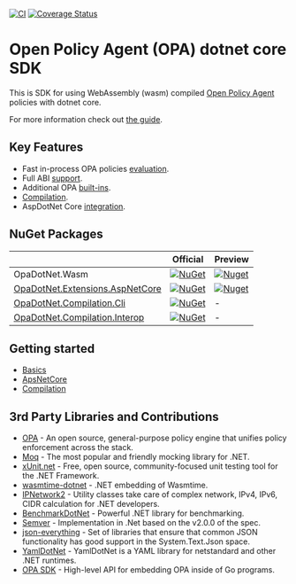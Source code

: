 ﻿[![CI](https://github.com/me-viper/OpaDotNet/workflows/CI/badge.svg)](https://github.com/me-viper/OpaDotNet)
[![Coverage Status](https://coveralls.io/repos/github/me-viper/OpaDotNet/badge.svg)](https://coveralls.io/github/me-viper/OpaDotNet)

# Open Policy Agent (OPA) dotnet core SDK

This is SDK for using WebAssembly (wasm) compiled [Open Policy Agent](https://www.openpolicyagent.org/) policies
with dotnet core.

For more information check out [the guide](https://me-viper.github.io/OpaDotNet/).

## Key Features

* Fast in-process OPA policies [evaluation](./src/Wasm/).
* Full ABI [support](https://me-viper.github.io/OpaDotNet/articles/ABI.html).
* Additional OPA [built-ins](https://me-viper.github.io/OpaDotNet/articles/Builtins.html).
* [Compilation](./src/Compilation/).
* AspDotNet Core [integration](./src/Extensions.AspNetCore/).

## NuGet Packages

|                 | Official | Preview |
|-----------------|----------|---------|
| OpaDotNet.Wasm  | [![NuGet](https://img.shields.io/nuget/v/OpaDotNet.Wasm.svg)](https://www.nuget.org/packages/OpaDotNet.Wasm/) | [![Nuget](https://img.shields.io/nuget/vpre/OpaDotNet.Wasm.svg)](https://www.nuget.org/packages/OpaDotNet.Wasm/)  |
| [OpaDotNet.Extensions.AspNetCore](https://github.com/me-viper/OpaDotNet.Extensions) | [![NuGet](https://img.shields.io/nuget/v/OpaDotNet.Extensions.AspNetCore.svg)](https://www.nuget.org/packages/OpaDotNet.Extensions.AspNetCore/) | [![Nuget](https://img.shields.io/nuget/vpre/OpaDotNet.Extensions.AspNetCore.svg)](https://www.nuget.org/packages/OpaDotNet.Extensions.AspNetCore/)  |
| [OpaDotNet.Compilation.Cli](https://github.com/me-viper/OpaDotNet.Compilation)             | [![NuGet](https://img.shields.io/nuget/v/OpaDotNet.Compilation.Cli.svg)](https://www.nuget.org/packages/OpaDotNet.Compilation.Cli/) | - |
| [OpaDotNet.Compilation.Interop](https://github.com/me-viper/OpaDotNet.Compilation)         | [![NuGet](https://img.shields.io/nuget/v/OpaDotNet.Compilation.Interop.svg)](https://www.nuget.org/packages/OpaDotNet.Compilation.Interop/) | - |

## Getting started

* [Basics](./src/Wasm/src/README.md)
* [ApsNetCore](./src/Extensions.AspNetCore/src/README.md)
* [Compilation](./src/Compilation/README.md)

## 3rd Party Libraries and Contributions

* [OPA](https://www.openpolicyagent.org/) - An open source, general-purpose policy engine that unifies policy
  enforcement across the stack.
* [Moq](https://github.com/moq/moq4) - The most popular and friendly mocking library for .NET.
* [xUnit.net](https://xunit.net/) - Free, open source, community-focused unit testing tool for the .NET Framework.
* [wasmtime-dotnet](https://github.com/bytecodealliance/wasmtime-dotnet) - .NET embedding of Wasmtime.
* [IPNetwork2](https://github.com/lduchosal/ipnetwork) - Utility classes take care of complex network, IPv4, IPv6, CIDR
  calculation for .NET developers.
* [BenchmarkDotNet](https://github.com/dotnet/BenchmarkDotNet) - Powerful .NET library for benchmarking.
* [Semver](https://github.com/maxhauser/semver) - Implementation in .Net based on the v2.0.0 of the spec.
* [json-everything](https://github.com/gregsdennis/json-everything) - Set of libraries that ensure that common JSON functionality has good support in the System.Text.Json space.
* [YamlDotNet](https://github.com/aaubry/YamlDotNet) - YamlDotNet is a YAML library for netstandard and other .NET runtimes.
* [OPA SDK](https://pkg.go.dev/github.com/open-policy-agent/opa/sdk) - High-level API for embedding OPA inside of Go programs.
